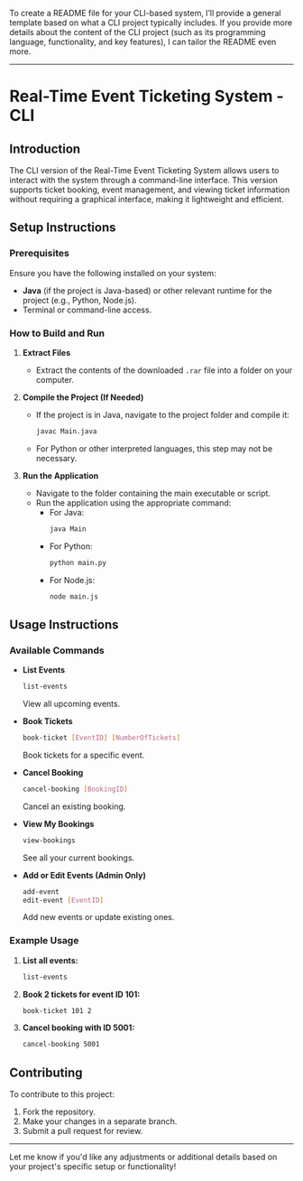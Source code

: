 To create a README file for your CLI-based system, I’ll provide a general template based on what a CLI project typically includes. If you provide more details about the content of the CLI project (such as its programming language, functionality, and key features), I can tailor the README even more.

---

# Real-Time Event Ticketing System - CLI

## Introduction

The CLI version of the Real-Time Event Ticketing System allows users to interact with the system through a command-line interface. This version supports ticket booking, event management, and viewing ticket information without requiring a graphical interface, making it lightweight and efficient.

## Setup Instructions

### Prerequisites

Ensure you have the following installed on your system:

- **Java** (if the project is Java-based) or other relevant runtime for the project (e.g., Python, Node.js).
- Terminal or command-line access.

### How to Build and Run

1. **Extract Files**  
   - Extract the contents of the downloaded `.rar` file into a folder on your computer.

2. **Compile the Project (If Needed)**  
   - If the project is in Java, navigate to the project folder and compile it:  
     ```bash
     javac Main.java
     ```
   - For Python or other interpreted languages, this step may not be necessary.

3. **Run the Application**  
   - Navigate to the folder containing the main executable or script.  
   - Run the application using the appropriate command:  
     - For Java:  
       ```bash
       java Main
       ```
     - For Python:  
       ```bash
       python main.py
       ```
     - For Node.js:  
       ```bash
       node main.js
       ```

## Usage Instructions

### Available Commands

- **List Events**  
  ```bash
  list-events
  ```  
  View all upcoming events.

- **Book Tickets**  
  ```bash
  book-ticket [EventID] [NumberOfTickets]
  ```  
  Book tickets for a specific event.

- **Cancel Booking**  
  ```bash
  cancel-booking [BookingID]
  ```  
  Cancel an existing booking.

- **View My Bookings**  
  ```bash
  view-bookings
  ```  
  See all your current bookings.

- **Add or Edit Events (Admin Only)**  
  ```bash
  add-event  
  edit-event [EventID]
  ```  
  Add new events or update existing ones.

### Example Usage

1. **List all events:**  
   ```bash
   list-events
   ```

2. **Book 2 tickets for event ID 101:**  
   ```bash
   book-ticket 101 2
   ```

3. **Cancel booking with ID 5001:**  
   ```bash
   cancel-booking 5001
   ```

## Contributing

To contribute to this project:

1. Fork the repository.
2. Make your changes in a separate branch.
3. Submit a pull request for review.

---

Let me know if you'd like any adjustments or additional details based on your project's specific setup or functionality!

